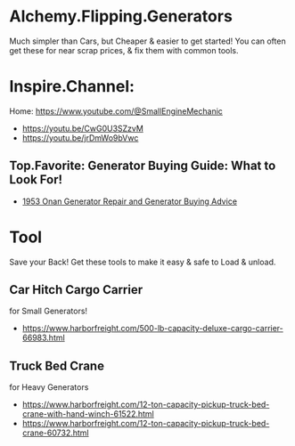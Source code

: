 # Alchemy.Flipping.Generators
Much simpler than Cars, but Cheaper & easier to get started! You can often get these for near scrap prices, & fix them with common tools.

# Inspire.Channel:
Home: https://www.youtube.com/@SmallEngineMechanic
- https://youtu.be/CwG0U3SZzvM 
- https://youtu.be/jrDmWo9bVwc

## Top.Favorite: Generator Buying Guide: What to Look For!
- [1953 Onan Generator Repair and Generator Buying Advice](https://youtu.be/5jDMLS1G5n4)

# Tool
Save your Back! Get these tools to make it easy & safe to Load & unload.
## Car Hitch Cargo Carrier
for Small Generators!
- https://www.harborfreight.com/500-lb-capacity-deluxe-cargo-carrier-66983.html

## Truck Bed Crane
for Heavy Generators
- https://www.harborfreight.com/12-ton-capacity-pickup-truck-bed-crane-with-hand-winch-61522.html
- https://www.harborfreight.com/12-ton-capacity-pickup-truck-bed-crane-60732.html
